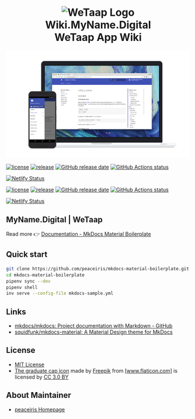 <h1 align="center">
<img src="https://myname.digital/assets/img/logo/wetaap_logo_black.png" alt="WeTaap Logo" width="170">
<br>Wiki.MyName.Digital<br>WeTaap App Wiki
</h1>

![Eyecatch image of MkDocs Material Boilerplate (Starter Kit)](https://raw.githubusercontent.com/peaceiris/mkdocs-material-boilerplate/main/docs_sample/images/material.png)


[![license](https://img.shields.io/github/license/furiousteam/wiki.myname.digital.svg)](https://github.com/furiousteam/wiki.myname.digital/blob/main/LICENSE)
[![release](https://img.shields.io/github/release/furiousteam/wiki.myname.digital.svg)](https://github.com/furiousteam/wiki.myname.digital/releases/latest)
[![GitHub release date](https://img.shields.io/github/release-date/furiousteam/wiki.myname.digital.svg)](https://github.com/furiousteam/wiki.myname.digital/releases)
[![GitHub Actions status](https://github.com/furiousteam/wiki.myname.digital/workflows/github%20pages/badge.svg)](https://github.com/furiousteam/wiki.myname.digital/actions)

[![Netlify Status](https://api.netlify.com/api/v1/badges/6eea5dbc-d2ce-44da-9a6a-cbe05b785e37/deploy-status)](https://app.netlify.com/sites/gifted-poincare-c9654e/deploys)



[![license](https://img.shields.io/github/license/peaceiris/mkdocs-material-boilerplate.svg)](https://github.com/peaceiris/mkdocs-material-boilerplate/blob/main/LICENSE)
[![release](https://img.shields.io/github/release/peaceiris/mkdocs-material-boilerplate.svg)](https://github.com/peaceiris/mkdocs-material-boilerplate/releases/latest)
[![GitHub release date](https://img.shields.io/github/release-date/peaceiris/mkdocs-material-boilerplate.svg)](https://github.com/peaceiris/mkdocs-material-boilerplate/releases)
[![GitHub Actions status](https://github.com/peaceiris/mkdocs-material-boilerplate/workflows/github%20pages/badge.svg)](https://github.com/peaceiris/mkdocs-material-boilerplate/actions)

[![Netlify Status](https://api.netlify.com/api/v1/badges/9c95ccf4-5c1e-447b-8025-dd0b6f8764a5/deploy-status)](https://app.netlify.com/sites/mkdocs-material/deploys)

<!-- https://shields.io/ -->



## MyName.Digital | WeTaap

Read more 👉 [Documentation - MkDocs Material Boilerplate]

[Documentation - MkDocs Material Boilerplate]: https://peaceiris.github.io/mkdocs-material-boilerplate/



## Quick start

```sh
git clone https://github.com/peaceiris/mkdocs-material-boilerplate.git
cd mkdocs-material-boilerplate
pipenv sync --dev
pipenv shell
inv serve --config-file mkdocs-sample.yml
```



## Links

- [mkdocs/mkdocs: Project documentation with Markdown - GitHub]
- [squidfunk/mkdocs-material: A Material Design theme for MkDocs]

[mkdocs/mkdocs: Project documentation with Markdown - GitHub]: https://github.com/mkdocs/mkdocs/
[squidfunk/mkdocs-material: A Material Design theme for MkDocs]: https://github.com/squidfunk/mkdocs-material



## License

- [MIT License]
- [The graduate cap icon] made by [Freepik] from [www.flaticon.com] is licensed by [CC 3.0 BY]

[MIT License]: https://github.com/peaceiris/mkdocs-material-boilerplate/blob/main/LICENSE
[The graduate cap icon]: https://www.flaticon.com/free-icon/graduate-cap_62627
[Freepik]: https://www.freepik.com/
[www.flaticon.com]: https://www.flaticon.com/
[CC 3.0 BY]: http://creativecommons.org/licenses/by/3.0/



## About Maintainer

- [peaceiris Homepage](https://peaceiris.com/)
